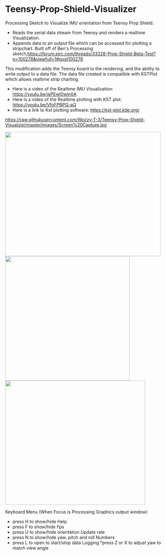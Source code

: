 # Teensy-Prop-Shield-Visualizer
Processing Sketch to Visualize IMU orientation from Teensy Prop Shield.
* Reads the serial data stream from Teensy and renders a realtime Visualization.
* Appends data to an output file which can be accessed for plotting a stripchart.
Built off of Ben's Processing sketch,https://forum.pjrc.com/threads/33328-Prop-Shield-Beta-Test?p=100278&viewfull=1#post100278

This modification adds the Teensy board to the rendering, and the ability to write output to a data file.
The data file created is compatible with KSTPlot which allows realtime strip charting.

* Here is a video of the Realtime IMU Visualization:   https://youtu.be/wPEwt0wln0A 
* Here is a video of the Realtime plotting with KST plot:   https://youtu.be/VfoFPBPQ-aQ
* Here is a link to Kst plotting software:   https://kst-plot.kde.org/

https://raw.githubusercontent.com/Wozzy-T-3/Teensy-Prop-Shield-Visualizer/master/images/Screen%20Capture.jpg

<img src=https://raw.githubusercontent.com/Wozzy-T-3/Teensy-Prop-Shield-Visualizer/master/images/Screen%20Capture.jpg width=500 height=400 />

<img src=https://raw.githubusercontent.com/Wozzy-T-3/Teensy-Prop-Shield-Visualizer/master/images/Visualizer.JPG width=400 height=400 />

<img src=https://raw.githubusercontent.com/Wozzy-T-3/Teensy-Prop-Shield-Visualizer/master/images/KST%20Cap.jpg width=450 height=400 />

Keyboard Menu (When Focus is Processing Graphics output window)
* press H to show/hide Help
* press F to show/hide Fps
* press U to show/hide orientation Update rate
* press N to show/hide yaw, pitch and roll Numbers
* press L to open to start/stop data Logging
*press Z or X to adjust yaw to match view angle
